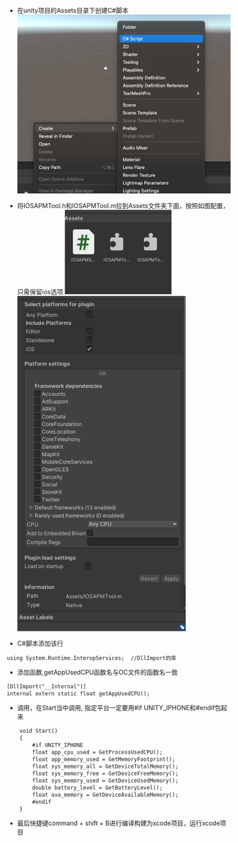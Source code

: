 * 在unity项目的Assets目录下创建C#脚本
![alt](2.png)

* 将IOSAPMTool.h和IOSAPMTool.m拉到Assets文件夹下面，按照如图配置，只需保留ios选项
![alt](3.png)
![alt](1.png)

* C#脚本添加该行
```
using System.Runtime.InteropServices;  //DllImport的库
```

* 添加函数,getAppUsedCPU函数名与OC文件的函数名一致
```
[DllImport("__Internal")]
internal extern static float getAppUsedCPU();
```

* 调用，在Start当中调用, 指定平台一定要用#if UNITY_IPHONE和#endif包起来
```
    void Start()
    {
        #if UNITY_IPHONE 
        float app_cpu_used = GetProcessUsedCPU();
        float app_memory_used = GetMemoryFootprint();
        float sys_memory_all = GetDeviceTotalMemory();
        float sys_memory_free = GetDeviceFreeMemory();
        float sys_memory_used = GetDeviceUsedMemory();
        double battery_level = GetBatteryLevel();
        float ava_memory = GetDeviceAvailableMemory();
        #endif
    }
```

* 最后快捷键command + shift + B进行编译构建为xcode项目，运行xcode项目